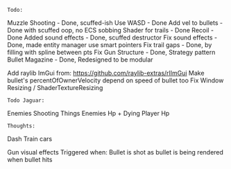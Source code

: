 	Todo:

Muzzle Shooting		- Done, scuffed-ish
Use WASD			- Done
Add vel to bullets	- Done with scuffed oop, no ECS sobbing
Shader for trails	- Done
Recoil				- Done
Added sound effects	- Done, scuffed destructor
Fix sound effects	- Done, made entity manager use smart pointers
Fix trail gaps		- Done, by filling with spline between pts
Fix Gun Structure	- Done, Strategy pattern
Bullet Magazine		- Done, Redesigned to be modular


Add raylib ImGui from: https://github.com/raylib-extras/rlImGui
Make bullet's percentOfOwnerVelocity depend on speed of bullet too
Fix Window Resizing / ShaderTextureResizing

	Todo Jaguar:
Enemies Shooting Things
Enemies Hp + Dying
Player Hp


	Thoughts:

Dash
Train cars


Gun visual effects
Triggered when:
	Bullet is shot
	as bullet is being rendered
	when bullet hits